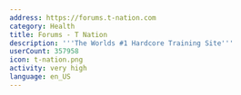 ```yaml
---
address: https://forums.t-nation.com
category: Health
title: Forums - T Nation
description: '''The Worlds #1 Hardcore Training Site'''
userCount: 357958
icon: t-nation.png
activity: very high
language: en_US
---
```


